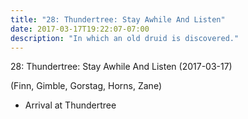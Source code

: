 ```yaml
---
title: "28: Thundertree: Stay Awhile And Listen"
date: 2017-03-17T19:22:07-07:00
description: "In which an old druid is discovered."
---
```


28: Thundertree: Stay Awhile And Listen (2017-03-17)

(Finn, Gimble, Gorstag, Horns, Zane)

- Arrival at Thundertree
